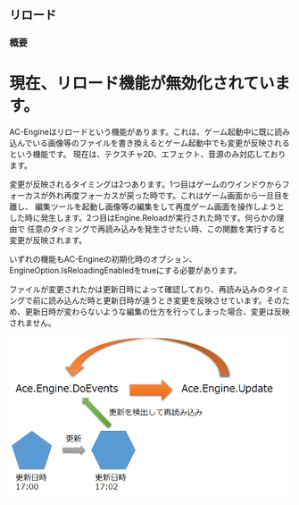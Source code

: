 ﻿## リロード

### 概要

# 現在、リロード機能が無効化されています。

AC-Engineはリロードという機能があります。これは、ゲーム起動中に既に読み込んでいる画像等のファイルを書き換えるとゲーム起動中でも変更が反映されるという機能です。
現在は、テクスチャ2D、エフェクト、音源のみ対応しております。

変更が反映されるタイミングは2つあります。1つ目はゲームのウインドウからフォーカスが外れ再度フォーカスが戻った時です。これはゲーム画面から一旦目を離し、
編集ツールを起動し画像等の編集をして再度ゲーム画面を操作しようとした時に発生します。2つ目はEngine.Reloadが実行された時です。何らかの理由で
任意のタイミングで再読み込みを発生させたい時、この関数を実行すると変更が反映されます。

いずれの機能もAC-Engineの初期化時のオプション、EngineOption.IsReloadingEnabledをtrueにする必要があります。

ファイルが変更されたかは更新日時によって確認しており、再読み込みのタイミングで前に読み込んだ時と更新日時が違うとき変更を反映させています。そのため、更新日時が変わらないような編集の仕方を行ってしまった場合、変更は反映されません。

![リロード](img/Reloading.png)